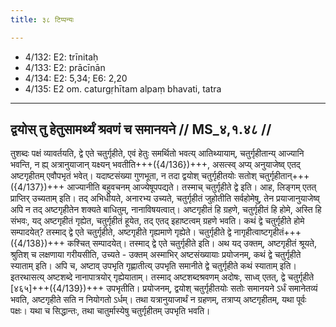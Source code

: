 ```yaml
---
title: ३८ टिप्पन्यः

---
```

- 4/132: E2: trīnitaḥ
- 4/133: E2: prācīnān
- 4/134: E2: 5,34; E6: 2,20
- 4/135: E2 om. caturgṛhītam alpaṃ bhavati, tatra

____________________________________________


## द्वयोस् तु हेतुसामर्थ्यं श्रवणं च समानयने // MS_४,१.४८ //

तुशब्दः पक्षं व्यावर्तयति, द्वे एते चतुर्गृहीते, एवं हेतुः समर्थितो भवत्य् आतिथ्यायाम्, चतुर्गृहीतान्य् आज्यानि भवन्ति, न ह्य् अत्रानुयाजान् यक्ष्यन् भवतीति+++({4/136})+++, असत्स्व् अप्य् अनुयाजेष्व् एतद् अष्टगृहीतम् एवौपभृतं भवेत्। यदाष्टसंख्या गुणभूता, न तदा द्वयोश् चतुर्गृहीतयोः सतोश् चतुर्गृहीतान्+++({4/137})+++ आज्यानीति बहुवचनम् आज्येषूपपद्यते। तस्माच् चतुर्गृहीते द्वे इति।
आह, लिङ्गम् एतत् प्राप्तिर् उच्यताम् इति। तद् अभिधीयते, अनारभ्य उच्यते, चतुर्गृहीतं जुहोतीति सर्वहोमेषु, तेन प्रयाजानुयाजेष्व् अपि न तद् अष्टगृहीतेन शक्यते बाधितुम्, नानाविषयत्वात्। अष्टगृहीतं हि ग्रहणे, चतुर्गृहीतं हि होमे, अस्ति हि संभवः, यद् अष्टगृहीतं गृह्येत, चतुर्गृहीतं हूयेत, तद् एतद् इहाष्टत्वम् ग्रहणे भवति। कथं द्वे चतुर्गृहीते होमे सम्पादयेत्? तस्माद् द्वे एते चतुर्गृहीते, अष्टगृहीते गृह्यमाणे गृह्येते। चतुर्गृहीते द्वे नागृहीत्वाष्टगृहीतं+++({4/138})+++ कश्चित् सम्पादयेत्। तस्माद् द्वे एते चतुर्गृहीते इति।
अथ यद् उक्तम्, अष्टगृहीतं श्रूयते, श्रुतिश् च लक्षणाया गरीयसीति, उच्यते - उक्तम् अस्माभिर् अष्टसंख्यायाः प्रयोजनम्, कथं द्वे चतुर्गृहीते स्याताम् इति। अपि च, अष्टाव् उपभृति गृह्णातीत्य् उपभृति समानीते द्वे चतुर्गृहीते कथं स्याताम् इति। इतरथासत्य् अष्टशब्दे नानापात्रयोर् गृह्येयाताम्। तस्माद् अष्टशब्दश्रवणम् अदोषः, साध्व् एतत्, द्वे चतुर्गृहीते [४६५]+++({4/139})+++ उपभृतीति। प्रयोजनम्, द्वयोश् चतुर्गृहीतयोः सतोः समानयने ऽर्धं समानेतव्यं भवति, अष्टगृहीते सति न नियोगतो ऽर्धम्। तथा यत्रानुयाजार्थं न ग्रहणम्, तत्राप्य् अष्टगृहीतम्, यथा पूर्वः पक्षः। यथा च सिद्धान्तः, तथा चातुर्मास्येषु चतुर्गृहीतम् उपभृति भवति।

